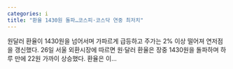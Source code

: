 ```yaml
---
categories: i
title: "환율 1430원 돌파…코스피·코스닥 연중 최저치"
---
```

원달러 환율이 1430원을 넘어서며 가파르게 급등하고 주가는 2% 이상 떨어져 연저점을 갱신했다. 26일 서울 외환시장에 따르면 원·달러 환율은 장중 1430원을 돌파하며 하루 만에 22원 가까이 상승했다. 환율은 이...